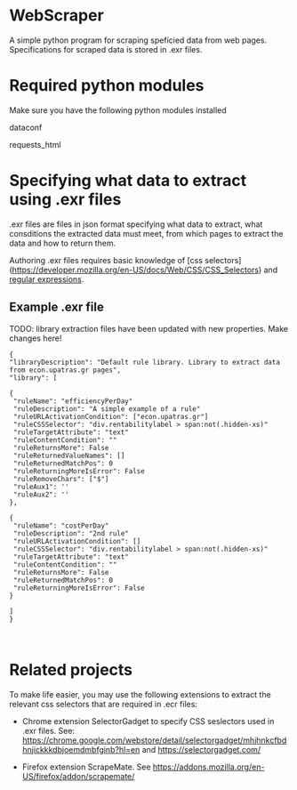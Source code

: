 # WebScraper
 
A simple python program for scraping speficied data from web pages. Specifications for scraped data is stored in .exr files.


# Required python modules

Make sure you have the following python modules installed

dataconf

requests_html



# Specifying what data to extract using .exr files

.exr files are files in json format specifying what data to extract, what consditions the extracted data must meet, from which pages to extract the data and how to return them. 

Authoring .exr files requires basic knowledge of [css selectors] (https://developer.mozilla.org/en-US/docs/Web/CSS/CSS_Selectors) and [regular expressions](https://www.regular-expressions.info/).

## Example .exr file

TODO: library extraction files have been  updated with new properties. Make changes here!

```
{
"libraryDescription": "Default rule library. Library to extract data from econ.upatras.gr pages",
"library": [

{
 "ruleName": "efficiencyPerDay"
 "ruleDescription": "A simple example of a rule"
 "ruleURLActivationCondition": ["econ.upatras.gr"]
 "ruleCSSSelector": "div.rentabilitylabel > span:not(.hidden-xs)"
 "ruleTargetAttribute": "text"
 "ruleContentCondition": ""
 "ruleReturnsMore": False
 "ruleReturnedValueNames": []
 "ruleReturnedMatchPos": 0
 "ruleReturningMoreIsError": False
 "ruleRemoveChars": ["$"]
 "ruleAux1": ''
 "ruleAux2": ''
},

{
 "ruleName": "costPerDay"
 "ruleDescription": "2nd rule"
 "ruleURLActivationCondition": []
 "ruleCSSSelector": "div.rentabilitylabel > span:not(.hidden-xs)"
 "ruleTargetAttribute": "text"
 "ruleContentCondition": ""
 "ruleReturnsMore": False
 "ruleReturnedMatchPos": 0
 "ruleReturningMoreIsError": False
}

]
}



```




# Related projects

To make life easier, you may use the following extensions to extract the relevant css selectors that are required in .ecr files:

* Chrome extension SelectorGadget to specify CSS seslectors used in .exr files. See: https://chrome.google.com/webstore/detail/selectorgadget/mhjhnkcfbdhnjickkkdbjoemdmbfginb?hl=en and   https://selectorgadget.com/   

* Firefox extension ScrapeMate. See https://addons.mozilla.org/en-US/firefox/addon/scrapemate/
